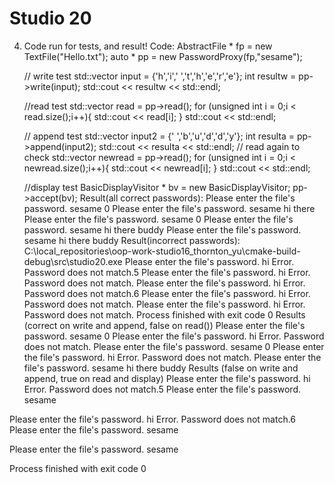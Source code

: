 # Studio 20

4. Code run for tests, and result!
Code:
   AbstractFile * fp = new TextFile("Hello.txt");
   auto * pp = new PasswordProxy(fp,"sesame");

   // write test
   std::vector<char> input = {'h','i',' ','t','h','e','r','e'};
   int resultw = pp->write(input);
   std::cout << resultw << std::endl;

   //read test
   std::vector<char> read = pp->read();
   for (unsigned int i = 0;i < read.size();i++){
   std::cout << read[i];
   }
   std::cout << std::endl;

   // append test
   std::vector<char> input2 = {' ','b','u','d','d','y'};
   int resulta = pp->append(input2);
   std::cout << resulta << std::endl;
   // read again to check
   std::vector<char> newread = pp->read();
   for (unsigned int i = 0;i < newread.size();i++){
   std::cout << newread[i];
   }
   std::cout << std::endl;

   //display test
   BasicDisplayVisitor * bv = new BasicDisplayVisitor;
   pp->accept(bv);
Result(all correct passwords):
   Please enter the file's password.
   sesame
   0
   Please enter the file's password.
   sesame
   hi there
   Please enter the file's password.
   sesame
   0
   Please enter the file's password.
   sesame
   hi there buddy
   Please enter the file's password.
   sesame
   hi there buddy
Result(incorrect passwords):
   C:\local_repositories\oop-work-studio16_thornton_yu\cmake-build-debug\src\studio20.exe
   Please enter the file's password.
   hi
   Error. Password does not match.5
   Please enter the file's password.
   hi
   Error. Password does not match.
   Please enter the file's password.
   hi
   Error. Password does not match.6
   Please enter the file's password.
   hi
   Error. Password does not match.
   Please enter the file's password.
   hi
   Error. Password does not match.
   Process finished with exit code 0
Results (correct on write and append, false on read())
   Please enter the file's password.
   sesame
   0
   Please enter the file's password.
   hi
   Error. Password does not match.
   Please enter the file's password.
   sesame
   0
   Please enter the file's password.
   hi
   Error. Password does not match.
   Please enter the file's password.
   sesame
   hi there buddy
Results (false on write and append, true on read and display)
   Please enter the file's password.
   hi
   Error. Password does not match.5
   Please enter the file's password.
   sesame

Please enter the file's password.
hi
Error. Password does not match.6
Please enter the file's password.
sesame

Please enter the file's password.
sesame


Process finished with exit code 0